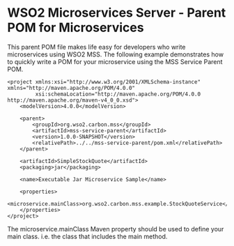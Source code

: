 # WSO2 Microservices Server - Parent POM for Microservices

This parent POM file makes life easy for developers who write microservices using WSO2 MSS. The following example
demonstrates how to quickly write a POM for your microservice using the MSS Service Parent POM.

```
<project xmlns:xsi="http://www.w3.org/2001/XMLSchema-instance" xmlns="http://maven.apache.org/POM/4.0.0"
         xsi:schemaLocation="http://maven.apache.org/POM/4.0.0 http://maven.apache.org/maven-v4_0_0.xsd">
    <modelVersion>4.0.0</modelVersion>

    <parent>
        <groupId>org.wso2.carbon.mss</groupId>
        <artifactId>mss-service-parent</artifactId>
        <version>1.0.0-SNAPSHOT</version>
        <relativePath>../../mss-service-parent/pom.xml</relativePath>
    </parent>

    <artifactId>SimpleStockQuote</artifactId>
    <packaging>jar</packaging>

    <name>Executable Jar Microservice Sample</name>

    <properties>
        <microservice.mainClass>org.wso2.carbon.mss.example.StockQuoteService</microservice.mainClass>
    </properties>
</project>
```

The microservice.mainClass Maven property should be used to define your main class. i.e. the class that includes
the main method.
